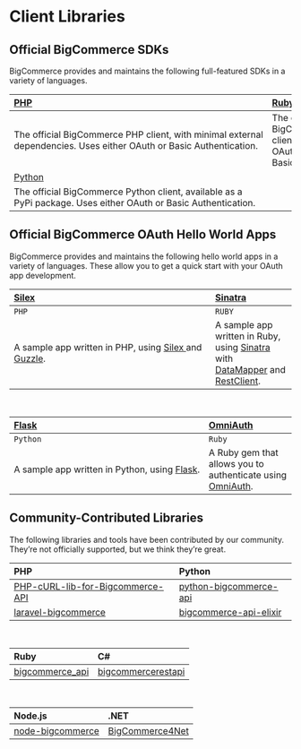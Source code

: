 # <span class="jumptarget"> Client Libraries </span>

## <span class="jumptarget"> Official BigCommerce  SDKs </span>

BigCommerce provides and maintains the following full-featured SDKs in a variety of languages.

| <a href="https://github.com/bigcommerce/bigcommerce-api-php" target="_blank">PHP</a> | <a href="https://github.com/bigcommerce/bigcommerce-api-ruby" target="_blank">Ruby</a> |
|:----------|:-----------|
| <NOBR>The official BigCommerce PHP client, with minimal external</nobr> dependencies. Uses either OAuth or Basic Authentication.|The official BigCommerce Ruby client. Uses either OAuth or <NOBR>Basic Authentication.</nobr>
| <a href="https://github.com/bigcommerce/bigcommerce-api-python" target="_blank">Python</a> |  | 
| The official BigCommerce  Python client, available as a PyPi package. Uses either OAuth or Basic Authentication.|  |


## <span class="jumptarget"> Official BigCommerce  OAuth Hello World Apps </span>

BigCommerce  provides and maintains the following hello world apps in a variety of languages. These allow you to get a quick start with your OAuth app development.

| <a href="https://github.com/bigcommerce/hello-world-app-php-silex" target="_blank"> Silex </a> | <a href="https://github.com/bigcommerce/hello-world-app-ruby-sinatra" target="_blank"> Sinatra </a> |
|:--------------------------|:--------------------|
`PHP`|`RUBY`
| <NOBR>A sample app written in PHP, using <a href="http://silex.sensiolabs.org/" target="_blank"> Silex </a> and</nobr> <a href="http://docs.guzzlephp.org/en/latest/" target="_blank"> Guzzle</a>. | A sample app written in Ruby, using <a href="http://www.sinatrarb.com/" target="_blank">Sinatra</a> with<br> <a href="http://datamapper.org/" target="_blank">DataMapper</a> and <a href="http://rubydoc.info/github/rest-client/rest-client" target="_blank">RestClient</a>. |
<br>

| <a href="https://github.com/bigcommerce/hello-world-app-python-flask" target="_blank">Flask</a> | <a href="https://github.com/bigcommerce/omniauth-bigcommerce" target="_blank">OmniAuth</a> |
|:---------------|:----------------|
| `Python` | `Ruby` |
| <NOBR>A sample app written in Python, using <a href="http://flask.pocoo.org/" target="_blank">Flask</a>.</nobr> | A Ruby gem that allows you to authenticate using<br> <a href="https://github.com/intridea/omniauth/wiki" target="_blank">OmniAuth</a>. |


## <span class="jumptarget"> Community-Contributed Libraries </span>

The following libraries and tools have been contributed by our community. They’re not officially supported, but we think they’re great.

|PHP|Python|
|:----|:----|
| <a href="https://github.com/adambilsing/PHP-cURL-lib-for-Bigcommerce-API" target="_blank">PHP-cURL-lib-for-Bigcommerce-API</a> | <a href="https://github.com/Clean-Cole/python-bigcommerce-api" target="_blank">python-bigcommerce-api</a> |
| <a href="https://github.com/kalley/laravel-bigcommerce" target="_blank">laravel-bigcommerce</a> | <a href="https://github.com/Dania02525/Bigcommerce-api-elixir" target="_blank">bigcommerce-api-elixir</a> |
<br>

|Ruby|C#|
|:----|:----|
| <a href="https://github.com/whiplashmerch/bigcommerce_api" target="_blank">bigcommerce_api</a> | <a href="https://github.com/jmawebtech/bigcommercerestapi" target="_blank"> bigcommercerestapi </a> |
<br>

|Node.js|.NET|
|:----|:----|
| <a href="https://github.com/Receiptful/node-bigcommerce" target="_blank">node-bigcommerce</a> | <a href="https://github.com/worstone/BigCommerce4Net" target="_blank">BigCommerce4Net</a> |
<br>
